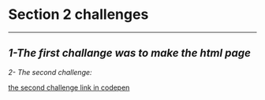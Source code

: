# Section 2 challenges 
--------------------
*1-The first challange was to make the html page*
--------------------
*2- The second challenge:*

[the second challenge link in codepen](https://codepen.io/m2001said/pen/xxYRNrZ)
